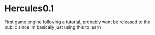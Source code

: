 # Hercules0.1
First game engine following a tutorial, probably wont be released to the public since im basically just using this to learn
